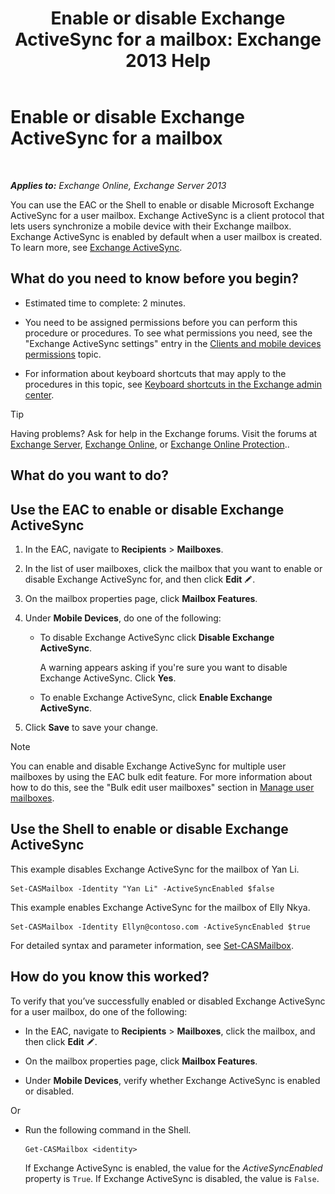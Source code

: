﻿---
title: 'Enable or disable Exchange ActiveSync for a mailbox: Exchange 2013 Help'
TOCTitle: Enable or disable Exchange ActiveSync for a mailbox
ms:assetid: dcf7c05b-b1b9-4b0f-800d-fec9f2ddc9e4
ms:mtpsurl: https://technet.microsoft.com/en-us/library/Bb124809(v=EXCHG.150)
ms:contentKeyID: 50387724
ms.date: 12/10/2017
mtps_version: v=EXCHG.150
---

# Enable or disable Exchange ActiveSync for a mailbox

 

_**Applies to:** Exchange Online, Exchange Server 2013_


You can use the EAC or the Shell to enable or disable Microsoft Exchange ActiveSync for a user mailbox. Exchange ActiveSync is a client protocol that lets users synchronize a mobile device with their Exchange mailbox. Exchange ActiveSync is enabled by default when a user mailbox is created. To learn more, see [Exchange ActiveSync](exchange-activesync-exchange-2013-help.md).

## What do you need to know before you begin?

  - Estimated time to complete: 2 minutes.

  - You need to be assigned permissions before you can perform this procedure or procedures. To see what permissions you need, see the "Exchange ActiveSync settings" entry in the [Clients and mobile devices permissions](clients-and-mobile-devices-permissions-exchange-2013-help.md) topic.

  - For information about keyboard shortcuts that may apply to the procedures in this topic, see [Keyboard shortcuts in the Exchange admin center](keyboard-shortcuts-in-the-exchange-admin-center-exchange-online-protection-help.md).


> [!TIP]
> Having problems? Ask for help in the Exchange forums. Visit the forums at <A href="https://go.microsoft.com/fwlink/p/?linkid=60612">Exchange Server</A>, <A href="https://go.microsoft.com/fwlink/p/?linkid=267542">Exchange Online</A>, or <A href="https://go.microsoft.com/fwlink/p/?linkid=285351">Exchange Online Protection</A>..



## What do you want to do?

## Use the EAC to enable or disable Exchange ActiveSync

1.  In the EAC, navigate to **Recipients** \> **Mailboxes**.

2.  In the list of user mailboxes, click the mailbox that you want to enable or disable Exchange ActiveSync for, and then click **Edit** ![Edit icon](images/JJ218640.6f53ccb2-1f13-4c02-bea0-30690e6ea71d(EXCHG.150).gif "Edit icon").

3.  On the mailbox properties page, click **Mailbox Features**.

4.  Under **Mobile Devices**, do one of the following:
    
      - To disable Exchange ActiveSync click **Disable Exchange ActiveSync**.
        
        A warning appears asking if you're sure you want to disable Exchange ActiveSync. Click **Yes**.
    
      - To enable Exchange ActiveSync, click **Enable Exchange ActiveSync**.

5.  Click **Save** to save your change.


> [!NOTE]
> You can enable and disable Exchange ActiveSync for multiple user mailboxes by using the EAC bulk edit feature. For more information about how to do this, see the "Bulk edit user mailboxes" section in <A href="manage-user-mailboxes-exchange-2013-help.md">Manage user mailboxes</A>.



## Use the Shell to enable or disable Exchange ActiveSync

This example disables Exchange ActiveSync for the mailbox of Yan Li.

    Set-CASMailbox -Identity "Yan Li" -ActiveSyncEnabled $false

This example enables Exchange ActiveSync for the mailbox of Elly Nkya.

    Set-CASMailbox -Identity Ellyn@contoso.com -ActiveSyncEnabled $true

For detailed syntax and parameter information, see [Set-CASMailbox](https://technet.microsoft.com/en-us/library/bb125264\(v=exchg.150\)).

## How do you know this worked?

To verify that you’ve successfully enabled or disabled Exchange ActiveSync for a user mailbox, do one of the following:

  - In the EAC, navigate to **Recipients** \> **Mailboxes**, click the mailbox, and then click **Edit** ![Edit icon](images/JJ218640.6f53ccb2-1f13-4c02-bea0-30690e6ea71d(EXCHG.150).gif "Edit icon").

  - On the mailbox properties page, click **Mailbox Features**.

  - Under **Mobile Devices**, verify whether Exchange ActiveSync is enabled or disabled.

Or

  - Run the following command in the Shell.
    
        Get-CASMailbox <identity>
    
    If Exchange ActiveSync is enabled, the value for the *ActiveSyncEnabled* property is `True`. If Exchange ActiveSync is disabled, the value is `False`.

